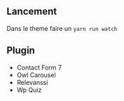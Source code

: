 ## Lancement

Dans le theme faire un `yarn run watch`

## Plugin

- Contact Form 7
- Owl Carousel
- Relevanssi
- Wp Quiz